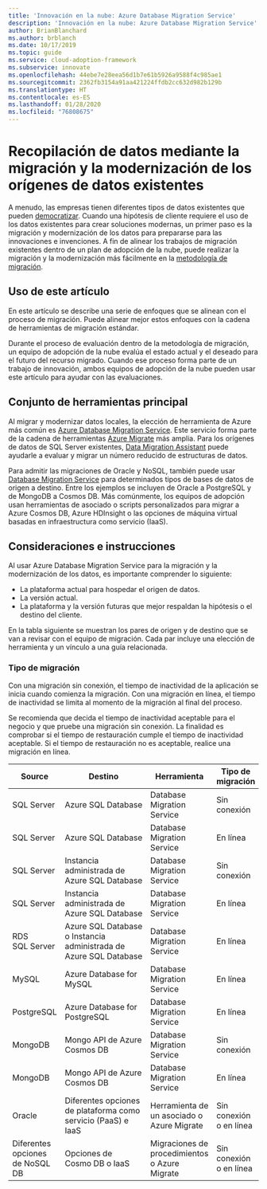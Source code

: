 ```yaml
---
title: 'Innovación en la nube: Azure Database Migration Service'
description: 'Innovación en la nube: Azure Database Migration Service'
author: BrianBlanchard
ms.author: brblanch
ms.date: 10/17/2019
ms.topic: guide
ms.service: cloud-adoption-framework
ms.subservice: innovate
ms.openlocfilehash: 44ebe7e28eea56d1b7e61b5926a9588f4c985ae1
ms.sourcegitcommit: 2362fb3154a91aa421224ffdb2cc632d982b129b
ms.translationtype: HT
ms.contentlocale: es-ES
ms.lasthandoff: 01/28/2020
ms.locfileid: "76808675"
---
```

# <a name="collect-data-through-the-migration-and-modernization-of-existing-data-sources"></a>Recopilación de datos mediante la migración y la modernización de los orígenes de datos existentes

A menudo, las empresas tienen diferentes tipos de datos existentes que pueden [democratizar](../considerations/data.md). Cuando una hipótesis de cliente requiere el uso de los datos existentes para crear soluciones modernas, un primer paso es la migración y modernización de los datos para prepararse para las innovaciones e invenciones. A fin de alinear los trabajos de migración existentes dentro de un plan de adopción de la nube, puede realizar la migración y la modernización más fácilmente en la [metodología de migración](../../migrate/index.md).

## <a name="use-of-this-article"></a>Uso de este artículo

En este artículo se describe una serie de enfoques que se alinean con el proceso de migración. Puede alinear mejor estos enfoques con la cadena de herramientas de migración estándar.

Durante el proceso de evaluación dentro de la metodología de migración, un equipo de adopción de la nube evalúa el estado actual y el deseado para el futuro del recurso migrado. Cuando ese proceso forma parte de un trabajo de innovación, ambos equipos de adopción de la nube pueden usar este artículo para ayudar con las evaluaciones.

## <a name="primary-toolset"></a>Conjunto de herramientas principal

Al migrar y modernizar datos locales, la elección de herramienta de Azure más común es [Azure Database Migration Service](https://docs.microsoft.com/azure/dms). Este servicio forma parte de la cadena de herramientas [Azure Migrate](https://docs.microsoft.com/azure/migrate/migrate-services-overview) más amplia. Para los orígenes de datos de SQL Server existentes, [Data Migration Assistant](https://docs.microsoft.com/sql/dma/dma-overview) puede ayudarle a evaluar y migrar un número reducido de estructuras de datos.

Para admitir las migraciones de Oracle y NoSQL, también puede usar [Database Migration Service](https://docs.microsoft.com/azure/dms) para determinados tipos de bases de datos de origen a destino. Entre los ejemplos se incluyen de Oracle a PostgreSQL y de MongoDB a Cosmos DB. Más comúnmente, los equipos de adopción usan herramientas de asociado o scripts personalizados para migrar a Azure Cosmos DB, Azure HDInsight o las opciones de máquina virtual basadas en infraestructura como servicio (IaaS).

## <a name="considerations-and-guidance"></a>Consideraciones e instrucciones

Al usar Azure Database Migration Service para la migración y la modernización de los datos, es importante comprender lo siguiente:

- La plataforma actual para hospedar el origen de datos.
- La versión actual.
- La plataforma y la versión futuras que mejor respaldan la hipótesis o el destino del cliente.

En la tabla siguiente se muestran los pares de origen y de destino que se van a revisar con el equipo de migración. Cada par incluye una elección de herramienta y un vínculo a una guía relacionada.

### <a name="migration-type"></a>Tipo de migración

Con una migración sin conexión, el tiempo de inactividad de la aplicación se inicia cuando comienza la migración. Con una migración en línea, el tiempo de inactividad se limita al momento de la migración al final del proceso.

Se recomienda que decida el tiempo de inactividad aceptable para el negocio y que pruebe una migración sin conexión. La finalidad es comprobar si el tiempo de restauración cumple el tiempo de inactividad aceptable. Si el tiempo de restauración no es aceptable, realice una migración en línea.

|Source  |Destino  |Herramienta  |Tipo de migración  |Guía  |
|---------|---------|---------|---------|---------|
|SQL Server|Azure SQL Database|Database Migration Service|Sin conexión|[Tutorial](https://docs.microsoft.com/azure/dms/tutorial-sql-server-to-azure-sql)|
|SQL Server|Azure SQL Database|Database Migration Service|En línea|[Tutorial](https://docs.microsoft.com/azure/dms/tutorial-sql-server-azure-sql-online)|
|SQL Server|Instancia administrada de Azure SQL Database|Database Migration Service|Sin conexión|[Tutorial](https://docs.microsoft.com/azure/dms/tutorial-sql-server-to-managed-instance)|
|SQL Server|Instancia administrada de Azure SQL Database|Database Migration Service|En línea|[Tutorial](https://docs.microsoft.com/azure/dms/tutorial-sql-server-managed-instance-online)|
|RDS SQL Server|Azure SQL Database o Instancia administrada de Azure SQL Database|Database Migration Service|En línea|[Tutorial](https://docs.microsoft.com/azure/dms/tutorial-rds-sql-server-azure-sql-and-managed-instance-online)|
|MySQL|Azure Database for MySQL|Database Migration Service|En línea|[Tutorial](https://docs.microsoft.com/azure/dms/tutorial-mysql-azure-mysql-online)|
|PostgreSQL|Azure Database for PostgreSQL|Database Migration Service|En línea|[Tutorial](https://docs.microsoft.com/azure/dms/tutorial-postgresql-azure-postgresql-online)|
|MongoDB|Mongo API de Azure Cosmos DB|Database Migration Service|Sin conexión|[Tutorial](https://docs.microsoft.com/azure/dms/tutorial-mongodb-cosmos-db)|
|MongoDB|Mongo API de Azure Cosmos DB|Database Migration Service|En línea|[Tutorial](https://docs.microsoft.com/azure/dms/tutorial-mongodb-cosmos-db-online)|
|Oracle|Diferentes opciones de plataforma como servicio (PaaS) e IaaS|Herramienta de un asociado o Azure Migrate|Sin conexión o en línea|[Árbol de decisión](../../migrate/expanded-scope/data-oracle-migration.md)|
|Diferentes opciones de NoSQL DB|Opciones de Cosmo DB o IaaS|Migraciones de procedimientos o Azure Migrate|Sin conexión o en línea|[Árbol de decisión](../../migrate/expanded-scope/data-no-sql-migration.md)|
